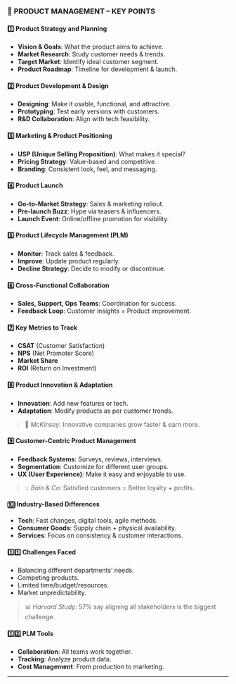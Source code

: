 ### 🌟 **PRODUCT MANAGEMENT – KEY POINTS**

#### 1️⃣ Product Strategy and Planning

* **Vision & Goals**: What the product aims to achieve.
* **Market Research**: Study customer needs & trends.
* **Target Market**: Identify ideal customer segment.
* **Product Roadmap**: Timeline for development & launch.

#### 2️⃣ Product Development & Design

* **Designing**: Make it usable, functional, and attractive.
* **Prototyping**: Test early versions with customers.
* **R\&D Collaboration**: Align with tech feasibility.

#### 3️⃣ Marketing & Product Positioning

* **USP (Unique Selling Proposition)**: What makes it special?
* **Pricing Strategy**: Value-based and competitive.
* **Branding**: Consistent look, feel, and messaging.

#### 4️⃣ Product Launch

* **Go-to-Market Strategy**: Sales & marketing rollout.
* **Pre-launch Buzz**: Hype via teasers & influencers.
* **Launch Event**: Online/offline promotion for visibility.

#### 5️⃣ Product Lifecycle Management (PLM)

* **Monitor**: Track sales & feedback.
* **Improve**: Update product regularly.
* **Decline Strategy**: Decide to modify or discontinue.

#### 6️⃣ Cross-Functional Collaboration

* **Sales, Support, Ops Teams**: Coordination for success.
* **Feedback Loop**: Customer insights = Product improvement.

#### 7️⃣ Key Metrics to Track

* **CSAT** (Customer Satisfaction)
* **NPS** (Net Promoter Score)
* **Market Share**
* **ROI** (Return on Investment)

#### 8️⃣ Product Innovation & Adaptation

* **Innovation**: Add new features or tech.
* **Adaptation**: Modify products as per customer trends.

> 🧠 *McKinsey:* Innovative companies grow faster & earn more.

#### 9️⃣ Customer-Centric Product Management

* **Feedback Systems**: Surveys, reviews, interviews.
* **Segmentation**: Customize for different user groups.
* **UX (User Experience)**: Make it easy and enjoyable to use.

> 💡 *Bain & Co:* Satisfied customers = Better loyalty + profits.

#### 🔟 Industry-Based Differences

* **Tech**: Fast changes, digital tools, agile methods.
* **Consumer Goods**: Supply chain + physical availability.
* **Services**: Focus on consistency & customer interactions.

#### 1️⃣1️⃣ Challenges Faced

* Balancing different departments’ needs.
* Competing products.
* Limited time/budget/resources.
* Market unpredictability.

> 📊 *Harvard Study:* 57% say aligning all stakeholders is the biggest challenge.

#### 1️⃣2️⃣ PLM Tools

* **Collaboration**: All teams work together.
* **Tracking**: Analyze product data.
* **Cost Management**: From production to marketing.

---
